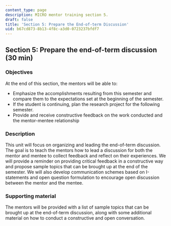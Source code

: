 ```yaml
---
content_type: page
description: MICRO mentor training section 5.
draft: false
title: 'Section 5: Prepare the End-of-term Discussion'
uid: b67cd873-8b13-4f8c-a3d0-0723237bfdf7
---
```

## Section 5: Prepare the end-of-term discussion (30 min)

### Objectives

At the end of this section, the mentors will be able to:

- Emphasize the accomplishments resulting from this semester and compare them to the expectations set at the beginning of the semester.
- If the student is continuing, plan the research project for the following semester.
- Provide and receive constructive feedback on the work conducted and the mentor-mentee relationship

### Description

This unit will focus on organizing and leading the end-of-term discussion. The goal is to teach the mentors how to lead a discussion for both the mentor and mentee to collect feedback and reflect on their experiences. We will provide a reminder on providing critical feedback in a constructive way and propose sample topics that can be brought up at the end of the semester. We will also develop communication schemes based on I-statements and open question formulation to encourage open discussion between the mentor and the mentee.

### Supporting material

The mentors will be provided with a list of sample topics that can be brought up at the end-of-term discussion, along with some additional material on how to conduct a constructive and open conversation.